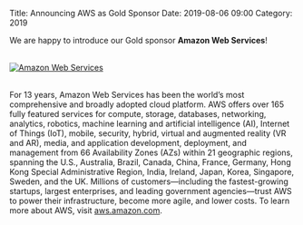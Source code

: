Title: Announcing AWS as Gold Sponsor
Date: 2019-08-06 09:00
Category: 2019

We are happy to introduce our Gold sponsor **Amazon Web Services**!

<!-- PELICAN_END_SUMMARY -->
<br>
<div class="text-center">
  <a href="https://aws.amazon.com" target="_blank">
    <img src="{static}/images/sponsors/aws.png" alt="Amazon Web Services">
  </a>
</div>
<br>

For 13 years, Amazon Web Services has been the world’s most comprehensive and broadly adopted cloud platform. AWS offers over 165 fully featured services for compute, storage, databases, networking, analytics, robotics, machine learning and artificial intelligence (AI), Internet of Things (IoT), mobile, security, hybrid, virtual and augmented reality (VR and AR), media, and application development, deployment, and management from 66 Availability Zones (AZs) within 21 geographic regions, spanning the U.S., Australia, Brazil, Canada, China, France, Germany, Hong Kong Special Administrative Region, India, Ireland, Japan, Korea, Singapore, Sweden, and the UK. Millions of customers—including the fastest-growing startups, largest enterprises, and leading government agencies—trust AWS to power their infrastructure, become more agile, and lower costs. To learn more about AWS, visit <a href="https://aws.amazon.com" target="_blank">aws.amazon.com</a>.
